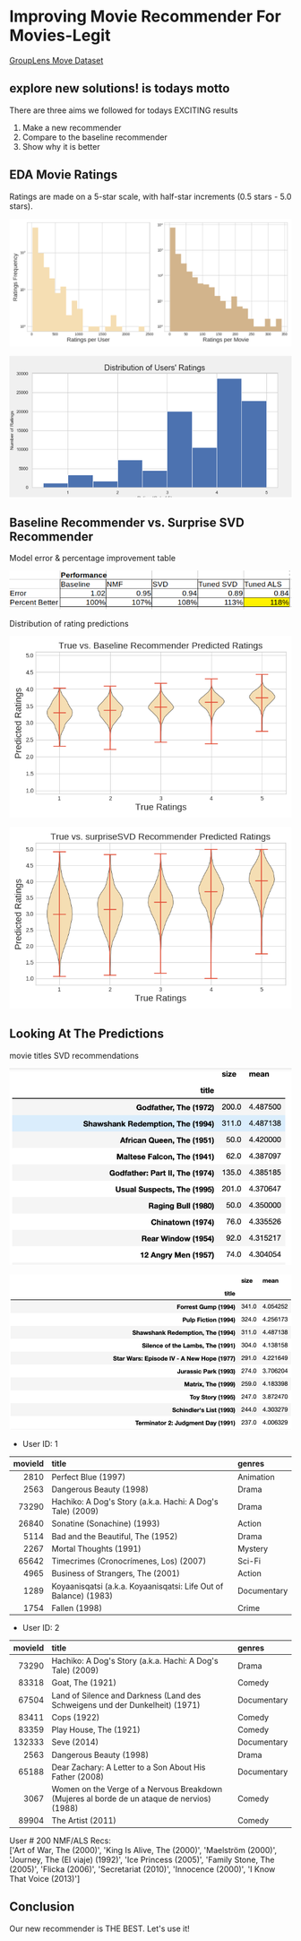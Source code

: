 
# Improving Movie Recommender For **Movies-Legit**

[GroupLens Move Dataset](https://grouplens.org/datasets/movielens/)

## explore new solutions! is todays motto

There are three aims we followed for todays EXCITING results

1. Make a new recommender
2. Compare to the baseline recommender
3. Show why it is better

## EDA Movie Ratings

Ratings are made on a 5-star scale, with half-star increments (0.5 stars - 5.0 stars).

![Work Flow](img/counts_hist.png)

![Work Flow](img/distribution_of_user_ratings.png)


## Baseline Recommender vs. Surprise SVD Recommender

Model error & percentage improvement table

![Work Flow](img/error_table.png)

Distribution of rating predictions

![Work Flow](img/violin_means.png)

![Work Flow](img/violin_svd.png)

## Looking At The Predictions

movie titles SVD recommendations

![Work Flow](img/recom1.png)

![Work Flow](img/recom2.png)

* User ID: 1

|   movieId | title                                                            | genres                            |
|----------:|:-----------------------------------------------------------------|:----------------------------------|
|      2810 | Perfect Blue (1997)                                              | Animation|Horror|Mystery|Thriller |
|      2563 | Dangerous Beauty (1998)                                          | Drama                             |
|     73290 | Hachiko: A Dog's Story (a.k.a. Hachi: A Dog's Tale) (2009)       | Drama                             |
|     26840 | Sonatine (Sonachine) (1993)                                      | Action|Comedy|Crime|Drama         |
|      5114 | Bad and the Beautiful, The (1952)                                | Drama                             |
|      2267 | Mortal Thoughts (1991)                                           | Mystery|Thriller                  |
|     65642 | Timecrimes (Cronocrímenes, Los) (2007)                           | Sci-Fi|Thriller                   |
|      4965 | Business of Strangers, The (2001)                                | Action|Drama|Thriller             |
|      1289 | Koyaanisqatsi (a.k.a. Koyaanisqatsi: Life Out of Balance) (1983) | Documentary                       |
|      1754 | Fallen (1998)                                                    | Crime|Drama|Fantasy|Thriller      |


* User ID: 2

|   movieId | title                                                                                       | genres               |
|----------:|:--------------------------------------------------------------------------------------------|:---------------------|
|     73290 | Hachiko: A Dog's Story (a.k.a. Hachi: A Dog's Tale) (2009)                                  | Drama                |
|     83318 | Goat, The (1921)                                                                            | Comedy               |
|     67504 | Land of Silence and Darkness (Land des Schweigens und der Dunkelheit) (1971)                | Documentary          |
|     83411 | Cops (1922)                                                                                 | Comedy               |
|     83359 | Play House, The (1921)                                                                      | Comedy               |
|    132333 | Seve (2014)                                                                                 | Documentary|Drama    |
|      2563 | Dangerous Beauty (1998)                                                                     | Drama                |
|     65188 | Dear Zachary: A Letter to a Son About His Father (2008)                                     | Documentary          |
|      3067 | Women on the Verge of a Nervous Breakdown (Mujeres al borde de un ataque de nervios) (1988) | Comedy|Drama         |
|     89904 | The Artist (2011)                                                                           | Comedy|Drama|Romance |

User # 200 NMF/ALS Recs:  
['Art of War, The (2000)', 'King Is Alive, The (2000)', 'Maelström (2000)', 'Journey, The (El viaje) (1992)', 'Ice Princess (2005)', 'Family Stone, The (2005)', 'Flicka (2006)', 'Secretariat (2010)', 'Innocence (2000)', 'I Know That Voice (2013)']

## Conclusion

Our new recommender is THE BEST. Let's use it!


